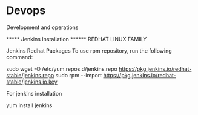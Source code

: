# Devops
Development and operations 

***** Jenkins Installation ******
REDHAT LINUX FAMILY

Jenkins Redhat Packages
To use rpm repository, run the following command:

sudo wget -O /etc/yum.repos.d/jenkins.repo https://pkg.jenkins.io/redhat-stable/jenkins.repo
sudo rpm --import https://pkg.jenkins.io/redhat-stable/jenkins.io.key

For jenkins installation

yum install jenkins
 
 

